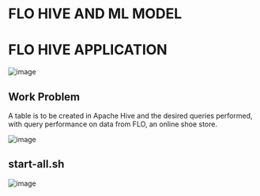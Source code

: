 # FLO HIVE AND ML MODEL


# FLO HIVE APPLICATION

![image](https://user-images.githubusercontent.com/62245496/226184559-7ab7d403-ddd9-4716-8a79-17056800e830.png)

## Work Problem

A table is to be created in Apache Hive and the desired queries performed, with query performance on data from FLO, an online shoe store.

![image](https://user-images.githubusercontent.com/62245496/226185477-59ba48cd-434c-4d36-8689-077201456bdb.png)

## start-all.sh
![image](https://user-images.githubusercontent.com/62245496/226185694-d72f3be1-fea7-475b-b1b3-dbe4a50b1a8a.png)
